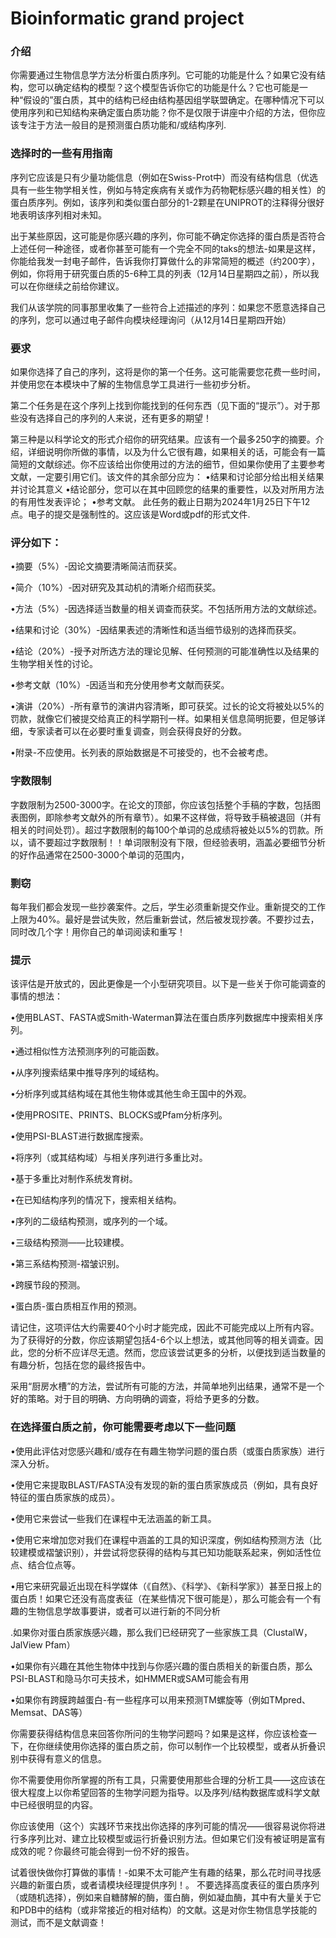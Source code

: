 # Bioinformatic grand project
### 介绍

你需要通过生物信息学方法分析蛋白质序列。它可能的功能是什么？如果它没有结构，您可以确定结构的模型？这个模型告诉你它的功能是什么？它也可能是一种“假设的”蛋白质，其中的结构已经由结构基因组学联盟确定。在哪种情况下可以使用序列和已知结构来确定蛋白质功能？你不是仅限于讲座中介绍的方法，但你应该专注于方法一般目的是预测蛋白质功能和/或结构序列.

### 选择时的一些有用指南
序列它应该是只有少量功能信息（例如在Swiss-Prot中）而没有结构信息（优选具有一些生物学相关性，例如与特定疾病有关或作为药物靶标感兴趣的相关性）的蛋白质序列。例如，该序列和类似蛋白部分的1-2颗星在UNIPROT的注释得分很好地表明该序列相对未知。

出于某些原因，这可能是你感兴趣的序列，你可能不确定你选择的蛋白质是否符合上述任何一种途径，或者你甚至可能有一个完全不同的taks的想法-如果是这样，你能给我发一封电子邮件，告诉我你打算做什么的非常简短的概述（约200字），例如，你将用于研究蛋白质的5-6种工具的列表（12月14日星期四之前），所以我可以在你继续之前给你建议。

我们从该学院的同事那里收集了一些符合上述描述的序列：如果您不愿意选择自己的序列，您可以通过电子邮件向模块经理询问（从12月14日星期四开始）

### 要求
如果你选择了自己的序列，这将是你的第一个任务。这可能需要您花费一些时间，并使用您在本模块中了解的生物信息学工具进行一些初步分析。

第二个任务是在这个序列上找到你能找到的任何东西（见下面的“提示”）。对于那些没有选择自己的序列的人来说，还有更多的期望！

第三种是以科学论文的形式介绍你的研究结果。应该有一个最多250字的摘要。介绍，详细说明你所做的事情，以及为什么它很有趣，如果相关的话，可能会有一篇简短的文献综述。你不应该给出你使用过的方法的细节，但如果你使用了主要参考文献，一定要引用它们。该文件的其余部分应为：
•结果和讨论部分给出相关结果并讨论其意义
•结论部分，您可以在其中回顾您的结果的重要性，以及对所用方法的有用性发表评论；
•参考文献。
此任务的截止日期为2024年1月25日下午12点。电子的提交是强制性的。这应该是Word或pdf的形式文件.

### 评分如下：
•摘要（5%）-因论文摘要清晰简洁而获奖。

•简介（10%）-因对研究及其动机的清晰介绍而获奖。

•方法（5%）-因选择适当数量的相关调查而获奖。不包括所用方法的文献综述。

•结果和讨论（30%）-因结果表述的清晰性和适当细节级别的选择而获奖。

•结论（20%）-授予对所选方法的理论见解、任何预测的可能准确性以及结果的生物学相关性的讨论。

•参考文献（10%）-因适当和充分使用参考文献而获奖。

•演讲（20%）-所有章节的演讲内容清晰，即可获奖。过长的论文将被处以5%的罚款，就像它们被提交给真正的科学期刊一样。如果相关信息简明扼要，但足够详细，专家读者可以在必要时重复调查，则会获得良好的分数。

•附录-不应使用。长列表的原始数据是不可接受的，也不会被考虑。

### 字数限制
字数限制为2500-3000字。在论文的顶部，你应该包括整个手稿的字数，包括图表图例，即除参考文献外的所有章节）。如果不这样做，将导致手稿被退回（并有相关的时间处罚）。超过字数限制的每100个单词的总成绩将被处以5%的罚款。所以，请不要超过字数限制！！单词限制没有下限，但经验表明，涵盖必要细节分析的好作品通常在2500-3000个单词的范围内，

### 剽窃
每年我们都会发现一些抄袭案件。之后，学生必须重新提交作业。重新提交的工作上限为40%。最好是尝试失败，然后重新尝试，然后被发现抄袭。不要抄过去，同时改几个字！用你自己的单词阅读和重写！

### 提示
该评估是开放式的，因此更像是一个小型研究项目。以下是一些关于你可能调查的事情的想法：

•使用BLAST、FASTA或Smith-Waterman算法在蛋白质序列数据库中搜索相关序列。

•通过相似性方法预测序列的可能函数。

•从序列搜索结果中推导序列的域结构。

•分析序列或其结构域在其他生物体或其他生命王国中的外观。

•使用PROSITE、PRINTS、BLOCKS或Pfam分析序列。

•使用PSI-BLAST进行数据库搜索。

•将序列（或其结构域）与相关序列进行多重比对。

•基于多重比对制作系统发育树。

•在已知结构序列的情况下，搜索相关结构。

•序列的二级结构预测，或序列的一个域。

•三级结构预测——比较建模。

•第三系结构预测-褶皱识别。

•跨膜节段的预测。

•蛋白质-蛋白质相互作用的预测。

请记住，这项评估大约需要40个小时才能完成，因此不可能完成以上所有内容。为了获得好的分数，你应该期望包括4-6个以上想法，或其他同等的相关调查。因此，您的分析不应详尽无遗。然而，您应该尝试更多的分析，以便找到适当数量的有趣分析，包括在您的最终报告中。

采用“厨房水槽”的方法，尝试所有可能的方法，并简单地列出结果，通常不是一个好的策略。对于目的明确、方向明确的调查，将给予更多的分数。

### 在选择蛋白质之前，你可能需要考虑以下一些问题

•使用此评估对您感兴趣和/或存在有趣生物学问题的蛋白质（或蛋白质家族）进行深入分析。

•使用它来提取BLAST/FASTA没有发现的新的蛋白质家族成员（例如，具有良好特征的蛋白质家族的成员）。

•使用它来尝试一些我们在课程中无法涵盖的新工具。

•使用它来增加您对我们在课程中涵盖的工具的知识深度，例如结构预测方法（比较建模或褶皱识别），并尝试将您获得的结构与其已知功能联系起来，例如活性位点、结合位点等。

•用它来研究最近出现在科学媒体（《自然》、《科学》、《新科学家》）甚至日报上的蛋白质！如果它还没有高度表征（在某些情况下很可能是），那么可能会有一个有趣的生物信息学故事要讲，或者可以进行新的不同分析

.如果你对蛋白质家族感兴趣，那么我们已经研究了一些家族工具（ClustalW，JalView Pfam）

•如果你有兴趣在其他生物体中找到与你感兴趣的蛋白质相关的新蛋白质，那么PSI-BLAST和隐马尔可夫技术，如HMMER或SAM可能会有用

•如果你有跨膜跨越蛋白-有一些程序可以用来预测TM螺旋等（例如TMpred、Memsat、DAS等）

你需要获得结构信息来回答你所问的生物学问题吗？如果是这样，你应该检查一下，在你继续使用你选择的蛋白质之前，你可以制作一个比较模型，或者从折叠识别中获得有意义的信息。

你不需要使用你所掌握的所有工具，只需要使用那些合理的分析工具——这应该在很大程度上以你希望回答的生物学问题为指导。以及序列/结构数据库或科学文献中已经很明显的内容。

你应该使用（这个）实践环节来找出你选择的序列可能的情况——很容易说你将进行多序列比对、建立比较模型或运行折叠识别方法。但如果它们没有被证明是富有成效的呢？你最终可能会得到一份不好的报告。

试着很快做你打算做的事情！-如果不太可能产生有趣的结果，那么花时间寻找感兴趣的新蛋白质，或者请模块经理提供序列！。
不要选择高度表征的蛋白质序列（或随机选择），例如来自糖酵解的酶，蛋白酶，例如凝血酶，其中有大量关于它和PDB中的结构（或非常接近的相对结构）的文献。这是对你生物信息学技能的测试，而不是文献调查！
